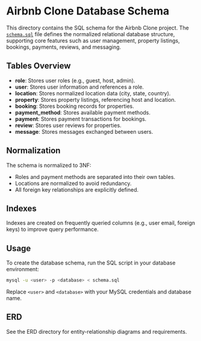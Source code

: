 # Airbnb Clone Database Schema

This directory contains the SQL schema for the Airbnb Clone project. The [`schema.sql`](schema.sql) file defines the normalized relational database structure, supporting core features such as user management, property listings, bookings, payments, reviews, and messaging.

## Tables Overview

- **role**: Stores user roles (e.g., guest, host, admin).
- **user**: Stores user information and references a role.
- **location**: Stores normalized location data (city, state, country).
- **property**: Stores property listings, referencing host and location.
- **booking**: Stores booking records for properties.
- **payment_method**: Stores available payment methods.
- **payment**: Stores payment transactions for bookings.
- **review**: Stores user reviews for properties.
- **message**: Stores messages exchanged between users.

## Normalization

The schema is normalized to 3NF:

- Roles and payment methods are separated into their own tables.
- Locations are normalized to avoid redundancy.
- All foreign key relationships are explicitly defined.

## Indexes

Indexes are created on frequently queried columns (e.g., user email, foreign keys) to improve query performance.

## Usage

To create the database schema, run the SQL script in your database environment:

```sh
mysql -u <user> -p <database> < schema.sql
```

Replace `<user>` and `<database>` with your MySQL credentials and database name.

## ERD

See the ERD directory for entity-relationship diagrams and requirements.
